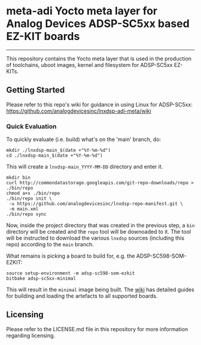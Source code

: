 # meta-adi Yocto meta layer for Analog Devices ADSP-SC5xx based EZ-KIT boards
---------------
This repository contains the Yocto meta layer that is used in the production of toolchains, uboot images, kernel and filesystem for ADSP-SC5xx EZ-KITs.

## Getting Started
Please refer to this repo's wiki for guidance in using Linux for ADSP-SC5xx: https://github.com/analogdevicesinc/lnxdsp-adi-meta/wiki

### Quick Evaluation
To quickly evaluate (i.e. build) what's on the 'main' branch, do:

```Shell
mkdir ./lnxdsp-main_$(date +"%Y-%m-%d")
cd ./lnxdsp-main_$(date +"%Y-%m-%d")
```
This will create a `lnxdsp-main_YYYY-MM-DD` directory and enter it.

```Shell
mkdir bin
curl http://commondatastorage.googleapis.com/git-repo-downloads/repo > ./bin/repo
chmod a+x ./bin/repo
./bin/repo init \
 -u https://github.com/analogdevicesinc/lnxdsp-repo-manifest.git \
 -m main.xml
./bin/repo sync
```
Now, inside the project directory that was created in the previous step, a `bin` directory will be created and the `repo` tool will be downoaded to it. The tool will be instructed to download the various `lnxdsp` sources (including this repo) according to the `main` branch.

What remains is picking a board to build for, e.g. the ADSP-SC598-SOM-EZKIT:
```Shell
source setup-environment -m adsp-sc598-som-ezkit
bitbake adsp-sc5xx-minimal
```
This will result in the `minimal` image being built. The [wiki](https://github.com/analogdevicesinc/lnxdsp-adi-meta/wiki) has detailed guides for building and loading the artefacts to all supported boards.

## Licensing
Please refer to the LICENSE.md file in this repository for more information regarding licensing.
